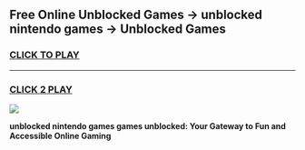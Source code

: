 
## Free Online Unblocked Games → unblocked nintendo games → Unblocked Games
<h3>
<a href="https://premium.freeplayer.one?title=unblocked_nintendo_games&ref=21F">CLICK TO PLAY</a></h3>
<hr>

<h3>
<a href="https://premium.freeplayer.one?title=unblocked_nintendo_games&ref=21F">CLICK 2 PLAY</a>
  
</h3>

<a href="https://premium.freeplayer.one?title=unblocked_nintendo_games&ref=21F/"><img src="https://clearcache.store/games.png"></a>


**unblocked nintendo games games unblocked: Your Gateway to Fun and Accessible Online Gaming**
